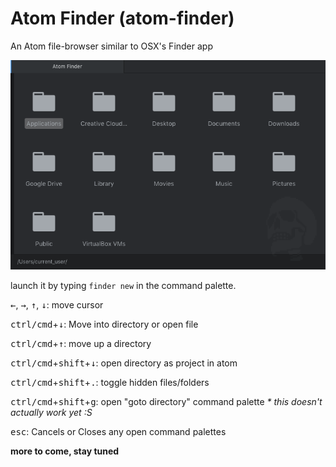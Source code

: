 # Atom Finder (atom-finder)

An Atom file-browser similar to OSX's Finder app

![Atom Finder](https://raw.githubusercontent.com/gbinflames/atom-finder/master/atom-finder.png)

launch it by typing `finder new` in the command palette.

<kbd>←</kbd>, <kbd>→</kbd>, <kbd>↑</kbd>, <kbd>↓</kbd>: move cursor

<kbd>ctrl/cmd</kbd>+<kbd>↓</kbd>: Move into directory or open file

<kbd>ctrl/cmd</kbd>+<kbd>↑</kbd>: move up a directory

<kbd>ctrl/cmd</kbd>+<kbd>shift</kbd>+<kbd>↓</kbd>: open directory as project in atom

<kbd>ctrl/cmd</kbd>+<kbd>shift</kbd>+<kbd>.</kbd>: toggle hidden files/folders

<kbd>ctrl/cmd</kbd>+<kbd>shift</kbd>+<kbd>g</kbd>: open "goto directory" command palette _* this doesn't actually work yet :S_

<kbd>esc</kbd>: Cancels or Closes any open command palettes

**more to come, stay tuned**
